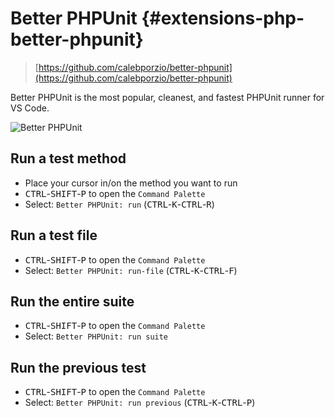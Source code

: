 # Better PHPUnit {#extensions-php-better-phpunit}

> [https://github.com/calebporzio/better-phpunit](https://github.com/calebporzio/better-phpunit)

Better PHPUnit is the most popular, cleanest, and fastest PHPUnit runner for VS Code.

![Better PHPUnit](./images/demo.gif)

## Run a test method

* Place your cursor in/on the method you want to run
* <kbd>CTRL</kbd>-<kbd>SHIFT</kbd>-<kbd>P</kbd> to open the `Command Palette`
* Select: `Better PHPUnit: run` (<kbd>CTRL</kbd>-<kbd>K</kbd>-<kbd>CTRL</kbd>-<kbd>R</kbd>)
  
## Run a test file

* <kbd>CTRL</kbd>-<kbd>SHIFT</kbd>-<kbd>P</kbd> to open the `Command Palette`
* Select: `Better PHPUnit: run-file` (<kbd>CTRL</kbd>-<kbd>K</kbd>-<kbd>CTRL</kbd>-<kbd>F</kbd>)

## Run the entire suite

* <kbd>CTRL</kbd>-<kbd>SHIFT</kbd>-<kbd>P</kbd> to open the `Command Palette`
* Select: `Better PHPUnit: run suite` 

## Run the previous test

* <kbd>CTRL</kbd>-<kbd>SHIFT</kbd>-<kbd>P</kbd> to open the `Command Palette`
* Select: `Better PHPUnit: run previous` (<kbd>CTRL</kbd>-<kbd>K</kbd>-<kbd>CTRL</kbd>-<kbd>P</kbd>)
